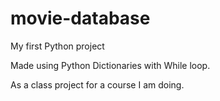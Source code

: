 # movie-database
My first Python project

Made using Python Dictionaries with While loop.

As a class project for a course I am doing.
